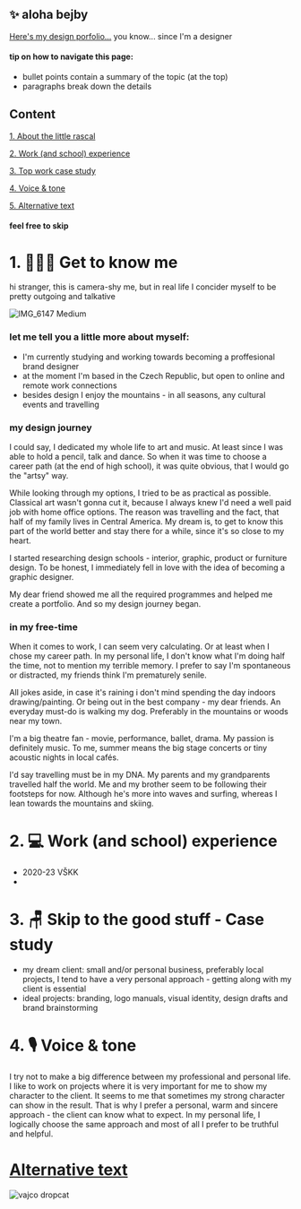 ## ✨ aloha bejby
[Here's my design porfolio...](https://enysojkova.myportfolio.com) you know... since I'm a designer 




#### tip on how to navigate this page:
- bullet points contain a summary of the topic (at the top)
- paragraphs break down the details 





## Content
[1. About the little rascal](about-the-little-rascal.md)

[2. Work (and school) experience](work-and-school-experience.md)

[3. Top work case study](favorite-work-case-study.md)

[4. Voice & tone](voice-and-tone.md)

[5. Alternative text](alternative-text.md)

#### feel free to skip





# 1. 💁🏻‍♀️ Get to know me   

hi stranger, this is camera-shy me, but in real life I concider myself to be pretty outgoing and talkative

![IMG_6147 Medium](https://user-images.githubusercontent.com/116082681/217015392-b7343c94-1524-4cdc-95ac-a2d15d9ebb68.jpeg)


### let me tell you a little more about myself: 
- I'm currently studying and working towards becoming a proffesional brand designer
- at the moment I'm based in the Czech Republic, but open to online and remote work connections
- besides design I enjoy the mountains - in all seasons, any cultural events and travelling

### my design journey
I could say, I dedicated my whole life to art and music. At least since I was able to hold a pencil, talk and dance. So when it was time to choose a career path (at the end of high school), it was quite obvious, that I would go the "artsy" way. 

While looking through my options, I tried to be as practical as possible. Classical art wasn't gonna cut it, because I always knew I'd need a well paid job with home office options. The reason was travelling and the fact, that half of my family lives in Central America. My dream is, to get to know this part of the world better and stay there for a while, since it's so close to my heart. 

I started researching design schools - interior, graphic, product or furniture design. To be honest, I immediately fell in love with the idea of becoming a graphic designer. 

My dear friend showed me all the required programmes and helped me create a portfolio. And so my design journey began. 


### in my free-time  
When it comes to work, I can seem very calculating. Or at least when I chose my career path. In my personal life, I don't know what I'm doing half the time, not to mention my terrible memory. I prefer to say I'm spontaneous or distracted, my friends think I'm prematurely senile. 

All jokes aside, in case it's raining i don't mind spending the day indoors drawing/painting. Or being out in the best company - my dear friends. An everyday must-do is walking my dog. Preferably in the mountains or woods near my town. 

I'm a big theatre fan - movie, performance, ballet, drama. My passion is definitely music. To me, summer means the big stage concerts or tiny acoustic nights in local cafés. 

I'd say travelling must be in my DNA. My parents and my grandparents travelled half the world. Me and my brother seem to be following their footsteps for now. Although he's more into waves and surfing, whereas I lean towards the mountains and skiing.  




# 2. 💻 Work (and school) experience
- 2020-23 VŠKK 
- 





# 3. 🪑 Skip to the good stuff - Case study





- my dream client: small and/or personal business, preferably local projects, I tend to have a very personal approach - getting along with my client is essential
- ideal projects: branding, logo manuals, visual identity, design drafts and brand brainstorming





# 4. 🎙️ Voice & tone 
I try not to make a big difference between my professional and personal life. I like to work on projects where it is very important for me to show my character to the client. It seems to me that sometimes my strong character can show in the result. That is why I prefer a personal, warm and sincere approach - the client can know what to expect. In my personal life, I logically choose the same approach and most of all I prefer to be truthful and helpful.





# [Alternative text](01-alterative-text)

![vajco dropcat](https://user-images.githubusercontent.com/116082681/197730232-f8a9f528-50c2-48ac-8205-953b24cd4ba3.png)
